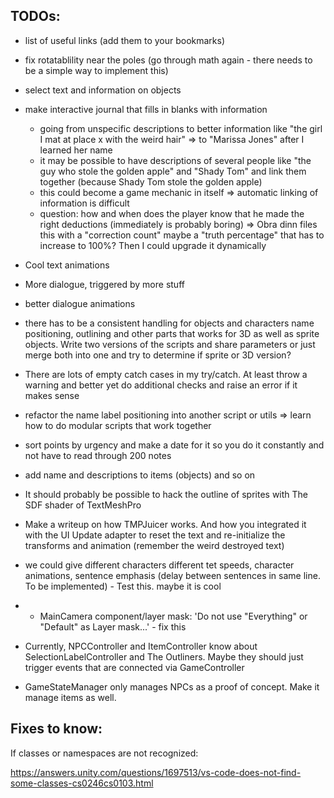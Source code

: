 ## TODOs:

- list of useful links (add them to your bookmarks)
- fix rotatablility near the poles (go through math again - there needs to be a simple way to implement this)
- select text and information on objects
- make interactive journal that fills in blanks with information
  - going from unspecific descriptions to better information like "the girl I mat at place x with the weird hair" => to "Marissa Jones" after I learned her name
  - it may be possible to have descriptions of several people like "the guy who stole the golden apple" and "Shady Tom" and link them together (because Shady Tom stole the golden apple)
  - this could become a game mechanic in itself => automatic linking of information is difficult
  - question: how and when does the player know that he made the right deductions (immediately is probably boring) => Obra dinn files this with a "correction count" maybe a "truth percentage" that has to increase to 100%? Then I could upgrade it dynamically
- Cool text animations
- More dialogue, triggered by more stuff
- better dialogue animations
- there has to be a consistent handling for objects and characters name positioning, outlining and other parts that works for 3D as well as sprite objects. Write two versions of the scripts and share parameters or just merge both into one and try to determine if sprite or 3D version?
- There are lots of empty catch cases in my try/catch. At least throw a warning and better yet do additional checks and raise an error if it makes sense
- refactor the name label positioning into another script or utils => learn how to do modular scripts that work together
- sort points by urgency and make a date for it so you do it constantly and not have to read through 200 notes
- add name and descriptions to items (objects) and so on
- It should probably be possible to hack the outline of sprites with The SDF shader of TextMeshPro
- Make a writeup on how TMPJuicer works. And how you integrated it with the UI Update adapter to reset the text and re-initialize the transforms and animation (remember the weird destroyed text)
- we could give different characters different tet speeds, character animations, sentence emphasis (delay between sentences in same line. To be implemented) - Test this. maybe it is cool
- - MainCamera component/layer mask: 'Do not use "Everything" or "Default" as Layer mask...' - fix this

- Currently, NPCController and ItemController know about SelectionLabelController and The Outliners. Maybe they should just trigger events that are connected via GameController
- GameStateManager only manages NPCs as a proof of concept. Make it manage items as well.

## Fixes to know:

If classes or namespaces are not recognized:

https://answers.unity.com/questions/1697513/vs-code-does-not-find-some-classes-cs0246cs0103.html
